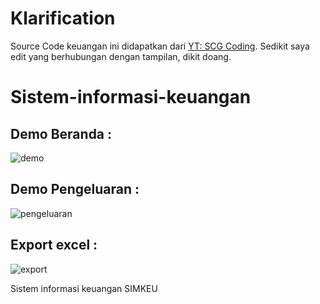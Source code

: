 # Klarification

Source Code keuangan ini didapatkan dari [YT: SCG Coding](https://youtu.be/4nsIkirB70k). Sedikit saya edit yang berhubungan dengan tampilan, dikit doang.

# Sistem-informasi-keuangan

## Demo Beranda :

![demo](https://user-images.githubusercontent.com/45083824/69827196-e52b8000-1248-11ea-978d-7cd8b2b4a72a.png)

## Demo Pengeluaran :

![pengeluaran](https://user-images.githubusercontent.com/45083824/69827194-e52b8000-1248-11ea-94d6-a5a1408229e8.png)

## Export excel :

![export](https://user-images.githubusercontent.com/45083824/69827193-e492e980-1248-11ea-9f44-9d561db4bb60.png)

Sistem informasi keuangan
SIMKEU

